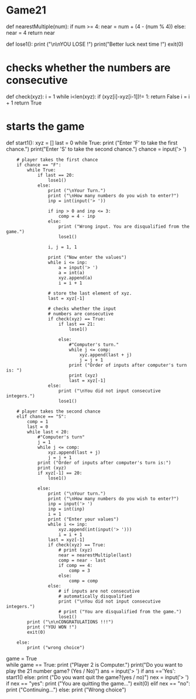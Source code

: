 # Game21
def nearestMultiple(num): 
    if num >= 4: 
        near = num + (4 - (num % 4)) 
    else: 
        near = 4
    return near 
  
def lose1(): 
    print ("\n\nYOU LOSE !") 
    print("Better luck next time !") 
    exit(0) 
      
# checks whether the numbers are consecutive 
def check(xyz): 
    i = 1
    while i<len(xyz): 
        if (xyz[i]-xyz[i-1])!= 1: 
            return False
        i = i + 1
    return True
  
# starts the game 
def start1(): 
    xyz = [] 
    last = 0
    while True: 
        print ("Enter 'F' to take the first chance.") 
        print("Enter 'S' to take the second chance.") 
        chance = input('> ') 
          
        # player takes the first chance 
        if chance == "F": 
            while True: 
                if last == 20: 
                    lose1() 
                else: 
                    print ("\nYour Turn.") 
                    print ("\nHow many numbers do you wish to enter?") 
                    inp = int(input('> ')) 
                      
                    if inp > 0 and inp <= 3: 
                        comp = 4 - inp 
                    else: 
                        print ("Wrong input. You are disqualified from the game.") 
                        lose1() 
              
                    i, j = 1, 1
  
                    print ("Now enter the values") 
                    while i <= inp: 
                        a = input('> ') 
                        a = int(a) 
                        xyz.append(a) 
                        i = i + 1
                      
                    # store the last element of xyz. 
                    last = xyz[-1]  
                      
                    # checks whether the input  
                    # numbers are consecutive 
                    if check(xyz) == True:  
                        if last == 21: 
                            lose1() 
                              
                        else: 
                            #"Computer's turn." 
                            while j <= comp: 
                                xyz.append(last + j) 
                                j = j + 1
                            print ("Order of inputs after computer's turn is: ") 
                            print (xyz) 
                            last = xyz[-1] 
                    else: 
                        print ("\nYou did not input consecutive integers.") 
                        lose1() 
                          
        # player takes the second chance 
        elif chance == "S": 
            comp = 1
            last = 0
            while last < 20: 
                #"Computer's turn" 
                j = 1
                while j <= comp: 
                    xyz.append(last + j) 
                    j = j + 1
                print ("Order of inputs after computer's turn is:") 
                print (xyz) 
                if xyz[-1] == 20: 
                    lose1() 
                      
                else: 
                    print ("\nYour turn.") 
                    print ("\nHow many numbers do you wish to enter?") 
                    inp = input('> ') 
                    inp = int(inp) 
                    i = 1
                    print ("Enter your values") 
                    while i <= inp: 
                        xyz.append(int(input('> '))) 
                        i = i + 1
                    last = xyz[-1] 
                    if check(xyz) == True: 
                        # print (xyz) 
                        near = nearestMultiple(last) 
                        comp = near - last 
                        if comp == 4: 
                            comp = 3
                        else: 
                            comp = comp 
                    else: 
                        # if inputs are not consecutive 
                        # automatically disqualified 
                        print ("\nYou did not input consecutive integers.") 
                        # print ("You are disqualified from the game.") 
                        lose1() 
            print ("\n\nCONGRATULATIONS !!!") 
            print ("YOU WON !") 
            exit(0) 
              
        else: 
            print ("wrong choice") 
                          
          
game = True    
while game == True: 
        print ("Player 2 is Computer.") 
        print("Do you want to play the 21 number game? (Yes / No)") 
        ans = input('> ') 
        if ans =='Yes': 
            start1() 
        else: 
            print ("Do you want quit the game?(yes / no)") 
            nex = input('> ') 
            if nex == "yes": 
                print ("You are quitting the game...") 
                exit(0) 
            elif nex == "no": 
                print ("Continuing...") 
            else: 
                print ("Wrong choice") 
